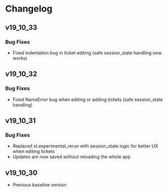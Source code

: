 # Changelog

## v19_10_33
### Bug Fixes
- Fixed indentation bug in ticket editing (safe session_state handling now works)



## v19_10_32
### Bug Fixes
- Fixed NameError bug when editing or adding tickets (safe session_state handling)



## v19_10_31
### Bug Fixes
- Replaced st.experimental_rerun with session_state logic for better UX when editing tickets
- Updates are now saved without reloading the whole app

## v19_10_30
- Previous baseline version
